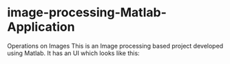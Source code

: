 # image-processing-Matlab-Application
Operations on Images
This is an Image processing based project developed using Matlab.
It has an UI which looks like this:

